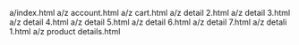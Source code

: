 a/index.html
a/z account.html
a/z cart.html
a/z detail 2.html
a/z detail 3.html
a/z detail 4.html
a/z detail 5.html
a/z detail 6.html
a/z detail 7.html
a/z detali 1.html
 a/z product details.html
 

